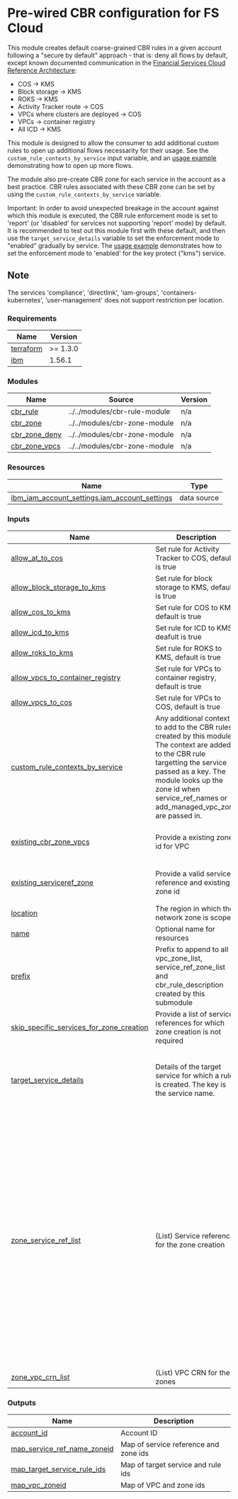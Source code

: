 # Pre-wired CBR configuration for FS Cloud

This module creates default coarse-grained CBR rules in a given account following a "secure by default" approach - that is: deny all flows by default, except known documented communication in the [Financial Services Cloud Reference Architecture](https://cloud.ibm.com/docs/framework-financial-services?topic=framework-financial-services-vpc-architecture-about):
- COS -> KMS
- Block storage -> KMS
- ROKS -> KMS
- Activity Tracker route -> COS
- VPCs where clusters are deployed -> COS
- VPCs -> container registry
- All ICD -> KMS

This module is designed to allow the consumer to add additional custom rules to open up additional flows necessarity for their usage. See the `custom_rule_contexts_by_service` input variable, and an [usage example](../../examples/fscloud/) demonstrating how to open up more flows.

The module also pre-create CBR zone for each service in the account as a best practice. CBR rules associated with these CBR zone can be set by using the `custom_rule_contexts_by_service` variable.

Important: In order to avoid unexpected breakage in the account against which this module is executed, the CBR rule enforcement mode is set to 'report' (or 'disabled' for services not supporting 'report' mode) by default. It is recommended to test out this module first with these default, and then use the `target_service_details` variable to set the enforcement mode to "enabled" gradually by service. The [usage example](../../examples/fscloud/) demonstrates how to set the enforcement mode to 'enabled' for the key protect ("kms") service.

## Note
The services 'compliance', 'directlink', 'iam-groups', 'containers-kubernetes', 'user-management' does not support restriction per location.


<!-- BEGINNING OF PRE-COMMIT-TERRAFORM DOCS HOOK -->
### Requirements

| Name | Version |
|------|---------|
| <a name="requirement_terraform"></a> [terraform](#requirement\_terraform) | >= 1.3.0 |
| <a name="requirement_ibm"></a> [ibm](#requirement\_ibm) | 1.56.1 |

### Modules

| Name | Source | Version |
|------|--------|---------|
| <a name="module_cbr_rule"></a> [cbr\_rule](#module\_cbr\_rule) | ../../modules/cbr-rule-module | n/a |
| <a name="module_cbr_zone"></a> [cbr\_zone](#module\_cbr\_zone) | ../../modules/cbr-zone-module | n/a |
| <a name="module_cbr_zone_deny"></a> [cbr\_zone\_deny](#module\_cbr\_zone\_deny) | ../../modules/cbr-zone-module | n/a |
| <a name="module_cbr_zone_vpcs"></a> [cbr\_zone\_vpcs](#module\_cbr\_zone\_vpcs) | ../../modules/cbr-zone-module | n/a |

### Resources

| Name | Type |
|------|------|
| [ibm_iam_account_settings.iam_account_settings](https://registry.terraform.io/providers/IBM-Cloud/ibm/1.56.1/docs/data-sources/iam_account_settings) | data source |

### Inputs

| Name | Description | Type | Default | Required |
|------|-------------|------|---------|:--------:|
| <a name="input_allow_at_to_cos"></a> [allow\_at\_to\_cos](#input\_allow\_at\_to\_cos) | Set rule for Activity Tracker to COS, default is true | `bool` | `true` | no |
| <a name="input_allow_block_storage_to_kms"></a> [allow\_block\_storage\_to\_kms](#input\_allow\_block\_storage\_to\_kms) | Set rule for block storage to KMS, default is true | `bool` | `true` | no |
| <a name="input_allow_cos_to_kms"></a> [allow\_cos\_to\_kms](#input\_allow\_cos\_to\_kms) | Set rule for COS to KMS, default is true | `bool` | `true` | no |
| <a name="input_allow_icd_to_kms"></a> [allow\_icd\_to\_kms](#input\_allow\_icd\_to\_kms) | Set rule for ICD to KMS, deafult is true | `bool` | `true` | no |
| <a name="input_allow_roks_to_kms"></a> [allow\_roks\_to\_kms](#input\_allow\_roks\_to\_kms) | Set rule for ROKS to KMS, default is true | `bool` | `true` | no |
| <a name="input_allow_vpcs_to_container_registry"></a> [allow\_vpcs\_to\_container\_registry](#input\_allow\_vpcs\_to\_container\_registry) | Set rule for VPCs to container registry, default is true | `bool` | `true` | no |
| <a name="input_allow_vpcs_to_cos"></a> [allow\_vpcs\_to\_cos](#input\_allow\_vpcs\_to\_cos) | Set rule for VPCs to COS, default is true | `bool` | `true` | no |
| <a name="input_custom_rule_contexts_by_service"></a> [custom\_rule\_contexts\_by\_service](#input\_custom\_rule\_contexts\_by\_service) | Any additional context to add to the CBR rules created by this module. The context are added to the CBR rule targetting the service passed as a key. The module looks up the zone id when service\_ref\_names or add\_managed\_vpc\_zone are passed in. | <pre>map(list(object(<br>    {<br>      endpointType = string # "private, public or direct"<br><br>      # Service-name (module lookup for existing network zone) and/or CBR zone id<br>      service_ref_names    = optional(list(string), [])<br>      add_managed_vpc_zone = optional(bool, false)<br>      zone_ids             = optional(list(string), [])<br>  })))</pre> | `{}` | no |
| <a name="input_existing_cbr_zone_vpcs"></a> [existing\_cbr\_zone\_vpcs](#input\_existing\_cbr\_zone\_vpcs) | Provide a existing zone id for VPC | <pre>object(<br>    {<br>      zone_id = string<br>  })</pre> | `null` | no |
| <a name="input_existing_serviceref_zone"></a> [existing\_serviceref\_zone](#input\_existing\_serviceref\_zone) | Provide a valid service reference and existing zone id | <pre>map(object(<br>    {<br>      zone_id = string<br>  }))</pre> | `{}` | no |
| <a name="input_location"></a> [location](#input\_location) | The region in which the network zone is scoped | `string` | `null` | no |
| <a name="input_name"></a> [name](#input\_name) | Optional name for resources | `string` | `null` | no |
| <a name="input_prefix"></a> [prefix](#input\_prefix) | Prefix to append to all vpc\_zone\_list, service\_ref\_zone\_list and cbr\_rule\_description created by this submodule | `string` | n/a | yes |
| <a name="input_skip_specific_services_for_zone_creation"></a> [skip\_specific\_services\_for\_zone\_creation](#input\_skip\_specific\_services\_for\_zone\_creation) | Provide a list of service references for which zone creation is not required | `list(string)` | `[]` | no |
| <a name="input_target_service_details"></a> [target\_service\_details](#input\_target\_service\_details) | Details of the target service for which a rule is created. The key is the service name. | <pre>map(object({<br>    target_rg        = optional(string)<br>    instance_id      = optional(string)<br>    enforcement_mode = string<br>    tags             = optional(list(string))<br>  }))</pre> | `{}` | no |
| <a name="input_zone_service_ref_list"></a> [zone\_service\_ref\_list](#input\_zone\_service\_ref\_list) | (List) Service reference for the zone creation | `list(string)` | <pre>[<br>  "cloud-object-storage",<br>  "codeengine",<br>  "containers-kubernetes",<br>  "databases-for-cassandra",<br>  "databases-for-elasticsearch",<br>  "databases-for-enterprisedb",<br>  "databases-for-etcd",<br>  "databases-for-mongodb",<br>  "databases-for-mysql",<br>  "databases-for-postgresql",<br>  "databases-for-redis",<br>  "directlink",<br>  "iam-groups",<br>  "is",<br>  "messagehub",<br>  "messages-for-rabbitmq",<br>  "schematics",<br>  "secrets-manager",<br>  "server-protect",<br>  "user-management",<br>  "apprapp",<br>  "compliance",<br>  "event-notifications",<br>  "logdna",<br>  "logdnaat"<br>]</pre> | no |
| <a name="input_zone_vpc_crn_list"></a> [zone\_vpc\_crn\_list](#input\_zone\_vpc\_crn\_list) | (List) VPC CRN for the zones | `list(string)` | n/a | yes |

### Outputs

| Name | Description |
|------|-------------|
| <a name="output_account_id"></a> [account\_id](#output\_account\_id) | Account ID |
| <a name="output_map_service_ref_name_zoneid"></a> [map\_service\_ref\_name\_zoneid](#output\_map\_service\_ref\_name\_zoneid) | Map of service reference and zone ids |
| <a name="output_map_target_service_rule_ids"></a> [map\_target\_service\_rule\_ids](#output\_map\_target\_service\_rule\_ids) | Map of target service and rule ids |
| <a name="output_map_vpc_zoneid"></a> [map\_vpc\_zoneid](#output\_map\_vpc\_zoneid) | Map of VPC and zone ids |
<!-- END OF PRE-COMMIT-TERRAFORM DOCS HOOK -->
